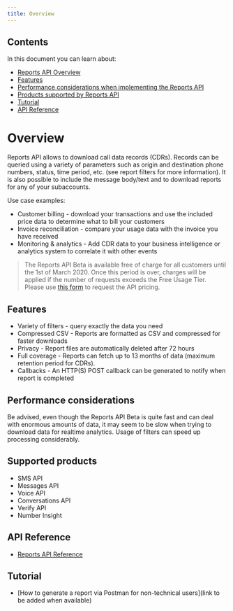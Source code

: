 ```yaml
---
title: Overview
---
```


## Contents

In this document you can learn about:

* [Reports API Overview](#overview)
* [Features](#features)
* [Performance considerations when implementing the Reports API](#performance-considerations)
* [Products supported by Reports API](#products-supported)
* [Tutorial](#tutorial)
* [API Reference](#reference)

# Overview
Reports API allows to download call data records (CDRs). Records can be queried using a variety of parameters such as origin and destination phone numbers, status, time period, etc. (see report filters for more information). It is also possible to include the message body/text and to download reports for any of your subaccounts.

Use case examples:

* Customer billing - download your transactions and use the included price data to determine what to bill your customers
* Invoice reconciliation - compare your usage data with the invoice you have received
* Monitoring & analytics - Add CDR data to your business intelligence or analytics system to correlate it with other events

> The Reports API Beta is available free of charge for all customers until the 1st of March 2020. Once this period is over, charges will be applied if the number of requests exceeds the Free Usage Tier. Please use [this form](https://info.nexmo.com/ReportsAPI.html) to request the API pricing.

## Features

- Variety of filters - query exactly the data you need
- Compressed CSV - Reports are formatted as CSV and compressed for faster downloads
- Privacy - Report files are automatically deleted after 72 hours
- Full coverage - Reports can fetch up to 13 months of data (maximum retention period for CDRs).
- Callbacks - An HTTP(S) POST callback can be generated to notify when report is completed

## Performance considerations

Be advised, even though the Reports API Beta is quite fast and can deal with enormous amounts of data, it may seem to be slow when trying to download data for realtime analytics. Usage of filters can speed up processing considerably.

## Supported products

* SMS API
* Messages API
* Voice API
* Conversations API
* Verify API
* Number Insight

## API Reference

* [Reports API Reference](/api/reports)

## Tutorial
* [How to generate a report via Postman for non-technical users](link to be added when available)
